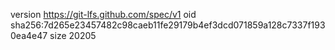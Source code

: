 version https://git-lfs.github.com/spec/v1
oid sha256:7d265e23457482c98caeb11fe29179b4ef3dcd071859a128c7337f1930ea4e47
size 20205
